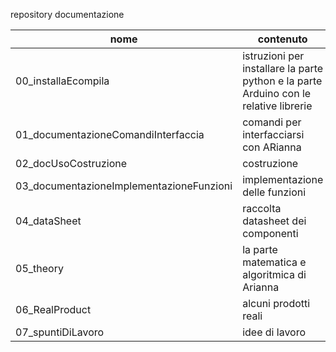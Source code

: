 repository documentazione



| nome                                     | contenuto                                                    |
| ---------------------------------------- | ------------------------------------------------------------ |
| 00_installaEcompila                      | istruzioni per installare la parte python e la parte Arduino con le relative librerie |
| 01_documentazioneComandiInterfaccia      | comandi per interfacciarsi con ARianna                       |
| 02_docUsoCostruzione                     | costruzione                                                  |
| 03_documentazioneImplementazioneFunzioni | implementazione delle funzioni                               |
| 04_dataSheet                             | raccolta datasheet dei componenti                            |
| 05_theory                                | la parte matematica e algoritmica di Arianna                 |
| 06_RealProduct                           | alcuni prodotti reali                                        |
| 07_spuntiDiLavoro                        | idee di lavoro                                               |









